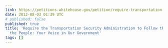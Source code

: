 ```yaml
---
link: https://petitions.whitehouse.gov/petition/require-transportation-security-administration-follow-law/tffCTwDd
date: 2012-08-03 01:39 UTC
# published: false
published: true
title: 'Require the Transportation Security Administration to Follow the Law! | We
  the People: Your Voice in Our Government'
tags: []
---
```



